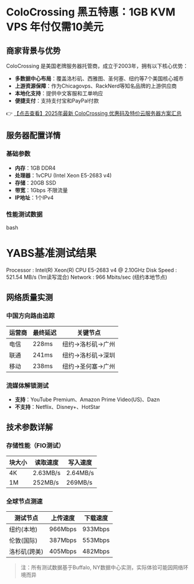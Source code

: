 # ColoCrossing 黑五特惠：1GB KVM VPS 年付仅需10美元

## 商家背景与优势

ColoCrossing 是美国老牌服务器托管商，成立于2003年，拥有以下核心优势：
- **多数据中心布局**：覆盖洛杉矶、西雅图、圣何塞、纽约等7个美国核心城市
- **上游资源保障**：作为Chicagovps、RackNerd等知名品牌的上游供应商
- **本地化支持**：提供中文客服和工单响应
- **便捷支付**：支持支付宝和PayPal付款

👉 [【点击查看】2025年最新 ColoCrossing 优惠码及特价云服务器方案汇总](https://bit.ly/ColoCrossing)

## 服务器配置详情

### 基础参数
- **内存**：1GB DDR4
- **处理器**：1vCPU (Intel Xeon E5-2683 v4)
- **存储**：20GB SSD
- **带宽**：1Gbps 不限流量
- **IP地址**：1个IPv4

### 性能测试数据
bash
# YABS基准测试结果
Processor  : Intel(R) Xeon(R) CPU E5-2683 v4 @ 2.10GHz
Disk Speed : 521.54 MB/s (1m读写混合)
Network    : 966 Mbits/sec (纽约本地节点)

## 网络质量实测

### 中国方向路由追踪
| 运营商 | 最终延迟 | 关键节点 |
|--------|----------|----------|
| 电信   | 228ms    | 纽约→洛杉矶→广州 |
| 联通   | 241ms    | 纽约→洛杉矶→深圳 |
| 移动   | 238ms    | 纽约→圣何塞→广州 |

### 流媒体解锁测试
- **支持**：YouTube Premium、Amazon Prime Video(US)、Dazn
- **不支持**：Netflix、Disney+、HotStar

## 技术参数详解

### 存储性能（FIO测试）
| 块大小 | 读取速度 | 写入速度 |
|--------|----------|----------|
| 4K     | 2.63MB/s | 2.64MB/s |
| 1M     | 252MB/s  | 269MB/s  |

### 全球节点测速
| 测试节点           | 上传速度 | 下载速度 |
|--------------------|----------|----------|
| 纽约(本地)         | 966Mbps  | 933Mbps  |
| 伦敦(国际)         | 387Mbps  | 553Mbps  |
| 洛杉矶(跨美)       | 405Mbps  | 482Mbps  |

> 注：所有测试数据基于Buffalo, NY数据中心实测，实际体验可能因网络环境而异